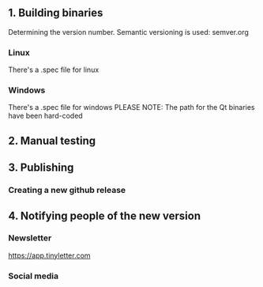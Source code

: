


## 1. Building binaries

Determining the version number. Semantic versioning is used: semver.org

### Linux
There's a .spec file for linux

### Windows
There's a .spec file for windows
PLEASE NOTE: The path for the Qt binaries have been hard-coded


## 2. Manual testing




## 3. Publishing

### Creating a new github release


## 4. Notifying people of the new version

### Newsletter

https://app.tinyletter.com

### Social media



